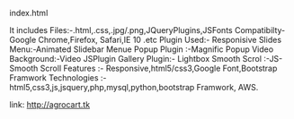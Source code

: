 index.html

It includes Files:-.html,.css,.jpg/.png,JQueryPlugins,JSFonts
Compatibilty-Google Chrome,Firefox, Safari,IE 10 .etc 
Plugin Used:- Responisive Slides
Menu:-Animated Slidebar Menue
Popup Plugin :-Magnific Popup
Video Background:-Video JSPlugin
Gallery Plugin:- Lightbox
Smooth Scrol :-JS-Smooth Scroll
Features :- Responsive,html5/css3,Google Font,Bootstrap Framwork
Technologies :- html5,css3,js,jsquery,php,mysql,python,bootstrap Framwork, AWS.

link: http://agrocart.tk
